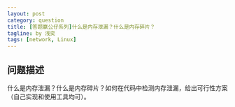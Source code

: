 ```yaml
---
layout: post
category: question
title: [答题赢公仔系列]什么是内存泄漏？什么是内存碎片？
tagline: by 浅奕
tags: [network, Linux]
---
```


## 问题描述

什么是内存泄漏？什么是内存碎片？如何在代码中检测内存泄漏，给出可行性方案（自己实现和使用工具均可）。
